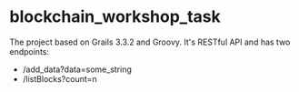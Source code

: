 # blockchain_workshop_task

The project based on Grails 3.3.2 and Groovy. It's RESTful API and has two endpoints:
* /add_data?data=some_string
* /listBlocks?count=n
